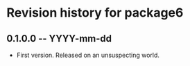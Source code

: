 # Revision history for package6

## 0.1.0.0 -- YYYY-mm-dd

* First version. Released on an unsuspecting world.
